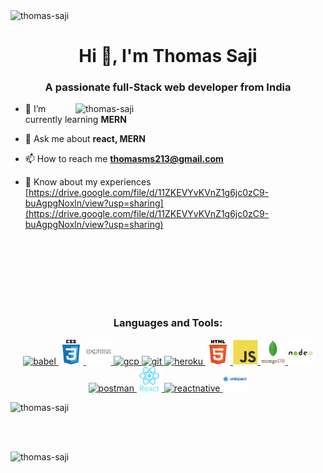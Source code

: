  <img src="https://visme.co/blog/wp-content/uploads/2019/10/animated-presentation-software-header-wide.gif" alt="thomas-saji" />
<h1 align="center">Hi 👋, I'm Thomas Saji</h1>
<h3 align="center">A passionate full-Stack web developer from India</h3>

 <img align="right" width= '400px' src="https://cdn.dribbble.com/users/1162077/screenshots/3848914/programmer.gif" alt="thomas-saji" />

- 🌱 I’m currently learning **MERN**

- 💬 Ask me about **react, MERN**

- 📫 How to reach me **thomasms213@gmail.com**

- 📄 Know about my experiences [https://drive.google.com/file/d/11ZKEVYvKVnZ1g6jc0zC9-buAgpgNoxln/view?usp=sharing](https://drive.google.com/file/d/11ZKEVYvKVnZ1g6jc0zC9-buAgpgNoxln/view?usp=sharing)
<br/>
<br/>
<br/>
<br/>
<br/>
<br/>
<h3 align="center">Languages and Tools:</h3>
<p align="center"> <a href="https://babeljs.io/" target="_blank" rel="noreferrer"> <img src="https://www.vectorlogo.zone/logos/babeljs/babeljs-icon.svg" alt="babel" width="40" height="40"/> </a> <a href="https://www.w3schools.com/css/" target="_blank" rel="noreferrer">
 <img src="https://raw.githubusercontent.com/devicons/devicon/master/icons/css3/css3-original-wordmark.svg" alt="css3" width="40" height="40"/> </a> <a href="https://expressjs.com" target="_blank" rel="noreferrer"> <img src="https://raw.githubusercontent.com/devicons/devicon/master/icons/express/express-original-wordmark.svg" alt="express" width="40" height="40"/> </a> <a href="https://cloud.google.com" target="_blank" rel="noreferrer"> <img src="https://www.vectorlogo.zone/logos/google_cloud/google_cloud-icon.svg" alt="gcp" width="40" height="40"/> </a> <a href="https://git-scm.com/" target="_blank" rel="noreferrer"> <img src="https://www.vectorlogo.zone/logos/git-scm/git-scm-icon.svg" alt="git" width="40" height="40"/> </a> <a href="https://heroku.com" target="_blank" rel="noreferrer"> <img src="https://www.vectorlogo.zone/logos/heroku/heroku-icon.svg" alt="heroku" width="40" height="40"/> </a> <a href="https://www.w3.org/html/" target="_blank" rel="noreferrer"> <img src="https://raw.githubusercontent.com/devicons/devicon/master/icons/html5/html5-original-wordmark.svg" alt="html5" width="40" height="40"/> </a> <a href="https://developer.mozilla.org/en-US/docs/Web/JavaScript" target="_blank" rel="noreferrer"> <img src="https://raw.githubusercontent.com/devicons/devicon/master/icons/javascript/javascript-original.svg" alt="javascript" width="40" height="40"/> </a> <a href="https://www.mongodb.com/" target="_blank" rel="noreferrer"> <img src="https://raw.githubusercontent.com/devicons/devicon/master/icons/mongodb/mongodb-original-wordmark.svg" alt="mongodb" width="40" height="40"/> </a> <a href="https://nodejs.org" target="_blank" rel="noreferrer"> <img src="https://raw.githubusercontent.com/devicons/devicon/master/icons/nodejs/nodejs-original-wordmark.svg" alt="nodejs" width="40" height="40"/> </a> <a href="https://postman.com" target="_blank" rel="noreferrer"> <img src="https://www.vectorlogo.zone/logos/getpostman/getpostman-icon.svg" alt="postman" width="40" height="40"/> </a> <a href="https://reactjs.org/" target="_blank" rel="noreferrer"> <img src="https://raw.githubusercontent.com/devicons/devicon/master/icons/react/react-original-wordmark.svg" alt="react" width="40" height="40"/> </a> <a href="https://reactnative.dev/" target="_blank" rel="noreferrer"> 
 <img src="https://reactnative.dev/img/header_logo.svg" alt="reactnative" width="40" height="40"/> </a>  <a href="https://webpack.js.org" target="_blank" rel="noreferrer"> 
<img src="https://raw.githubusercontent.com/devicons/devicon/d00d0969292a6569d45b06d3f350f463a0107b0d/icons/webpack/webpack-original-wordmark.svg" alt="webpack" width="40" height="40"/> </a> </p>
<p><img  src="https://github-readme-stats.vercel.app/api/top-langs?username=thomas-saji&show_icons=true&locale=en&layout=compact" alt="thomas-saji" /></p>
<br/>
<br/>
<p><img  src="https://github-readme-streak-stats.herokuapp.com/?user=thomas-saji&" alt="thomas-saji" /></p>
